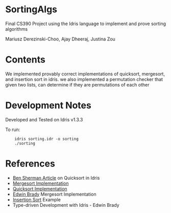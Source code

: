 # SortingAlgs

Final CS390 Project using the Idris language to implement and prove sorting algorithms

Mariusz Derezinski-Choo, Ajay Dheeraj, Justina Zou

# Contents

We implemented provably correct implementations of quicksort, mergesort, and insertion sort in idris. we also implemented a permutation checker that given two lists, can determine if they are permutations of each other

# Development Notes

Developed and Tested on Idris v1.3.3

To run:

```
    idris sorting.idr -o sorting
    ./sorting
```

# References

-   [Ben Sherman Article](https://www.ben-sherman.net/posts/2014-09-20-quicksort-in-idris.html) on Quicksort in Idris
-   [Mergesort Implementation](https://github.com/Gwin73/idris-mergesort/blob/master/src/MergeSort.idr)
-   [Quicksort Implementation](https://gist.github.com/clayrat/ad916323a4e672c1d7dfa3a0ecf18d85#file-qsort-idr-L1)
-   [Edwin Brady](https://gist.github.com/edwinb/46da18e2fc6be3f92177ea02ea4b3a1a#file-mergesort-idr-L100) Mergesort Implementation
-   [Insertion Sort](https://github.com/davidfstr/idris-insertion-sort/blob/master/InsertionSort.idr) Example
-   Type-driven Development with Idris - Edwin Brady
